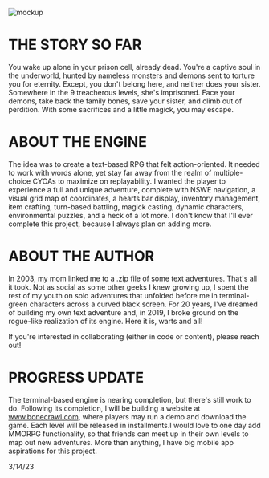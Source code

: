 ![mockup](https://user-images.githubusercontent.com/118931925/225107805-62ca450a-a079-47e0-97ec-76eddb036285.png)


# THE STORY SO FAR

You wake up alone in your prison cell, already dead. You're a captive soul in the underworld, hunted by nameless monsters and demons sent to torture you for eternity. Except, you don't belong here, and neither does your sister. Somewhere in the 9 treacherous levels, she's imprisoned. Face your demons, take back the family bones, save your sister, and climb out of perdition. With some sacrifices and a little magick, you may escape.



# ABOUT THE ENGINE 

The idea was to create a text-based RPG that felt action-oriented. It needed to work with words alone, yet stay far away from the realm of multiple-choice CYOAs to maximize on replayability. I wanted the player to experience a full and unique adventure, complete with NSWE navigation, a visual grid map of coordinates, a hearts bar display, inventory management, item crafting, turn-based battling, magick casting, dynamic characters, environmental puzzles, and a heck of a lot more. I don't know that I'll ever complete this project, because I always plan on adding more. 



# ABOUT THE AUTHOR

In 2003, my mom linked me to a .zip file of some text adventures. That's all it took. Not as social as some other geeks I knew growing up, I spent the rest of my youth on solo adventures that unfolded before me in terminal-green characters across a curved black screen. For 20 years, I've dreamed of building my own text adventure and, in 2019, I broke ground on the rogue-like realization of its engine. Here it is, warts and all! 

If you're interested in collaborating (either in code or content), please reach out!  



# PROGRESS UPDATE

The terminal-based engine is nearing completion, but there's still work to do. Following its completion, I will be building a website at www.bonecrawl.com, where players may run a demo and download the game. Each level will be released in installments.I would love to one day add MMORPG functionality, so that friends can meet up in their own levels to map out new adventures. More than anything, I have big mobile app aspirations for this project. 

3/14/23

